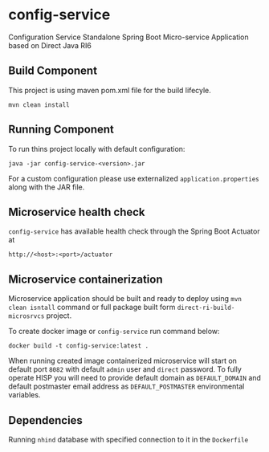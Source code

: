 # config-service

Configuration Service Standalone Spring Boot Micro-service Application based on Direct Java RI6

## Build Component
This project is using maven pom.xml file for the build lifecyle.

`mvn clean install`

## Running Component
To run thins project locally with default configuration:

`java -jar config-service-<version>.jar`

For a custom configuration please use externalized `application.properties` along with the JAR file.

## Microservice health check

`config-service` has available health check through the Spring Boot Actuator at

`http://<host>:<port>/actuator`

## Microservice containerization

Microservice application should be built and ready to deploy using `mvn clean isntall` command or full package built form `direct-ri-build-microsrvcs` project.

To create docker image or `config-service` run command below:

`docker build -t config-service:latest .`

When running created image containerized microservice will start on default port `8082` with default `admin` user and `direct` password.
To fully operate HISP you will need to provide default domain as `DEFAULT_DOMAIN` and default postmaster email address as `DEFAULT_POSTMASTER` environmental variables. 

## Dependencies

Running `nhind` database with specified connection to it in the `Dockerfile`